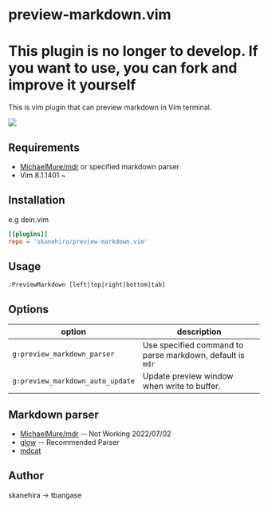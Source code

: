 # preview-markdown.vim
# This plugin is no longer to develop. If you want to use, you can fork and improve it yourself
This is vim plugin that can preview markdown in Vim terminal.

![](https://i.imgur.com/ME5HBWP.png)

## Requirements
- [MichaelMure/mdr](https://github.com/MichaelMure/mdr) or specified markdown parser
- Vim 8.1.1401 ~

## Installation
e.g dein.vim

```toml
[[plugins]]
repo = 'skanehira/preview-markdown.vim'
```

## Usage
```vim
:PreviewMarkdown [left|top|right|bottom|tab]
```

## Options
| option                           | description                                               |
|----------------------------------|-----------------------------------------------------------|
| `g:preview_markdown_parser`      | Use specified command to parse markdown, default is `mdr` |
| `g:preview_markdown_auto_update` | Update preview window when write to buffer.               |

## Markdown parser
- [MichaelMure/mdr](https://github.com/MichaelMure/mdr) -- Not Working 2022/07/02
- [glow](https://github.com/charmbracelet/glow) -- Recommended Parser
- [mdcat](https://github.com/lunaryorn/mdcat)

## Author
skanehira -> tbangase
